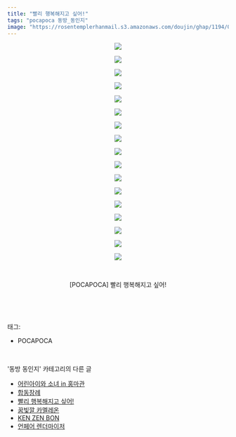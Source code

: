 ```yaml
---
title: "빨리 행복해지고 싶어!"
tags: "pocapoca 동방_동인지"
image: "https://rosentemplerhanmail.s3.amazonaws.com/doujin/ghap/1194/001.jpg"
---
```

<div class="article">
<p style="text-align: center; clear: none; float: none;"><img src="{{ site.imgserver11 }}/ghap/1194/001.jpg"/></p>
<p style="text-align: center; clear: none; float: none;"><img src="{{ site.imgserver11 }}/ghap/1194/002.jpg"/></p>
<p style="text-align: center; clear: none; float: none;"><img src="{{ site.imgserver11 }}/ghap/1194/003.jpg"/></p>
<p style="text-align: center; clear: none; float: none;"><img src="{{ site.imgserver11 }}/ghap/1194/004.jpg"/></p>
<p style="text-align: center; clear: none; float: none;"><img src="{{ site.imgserver11 }}/ghap/1194/005.jpg"/></p>
<p style="text-align: center; clear: none; float: none;"><img src="{{ site.imgserver11 }}/ghap/1194/006.jpg"/></p>
<p style="text-align: center; clear: none; float: none;"><img src="{{ site.imgserver11 }}/ghap/1194/007.jpg"/></p>
<p style="text-align: center; clear: none; float: none;"><img src="{{ site.imgserver11 }}/ghap/1194/008.jpg"/></p>
<p style="text-align: center; clear: none; float: none;"><img src="{{ site.imgserver11 }}/ghap/1194/009.jpg"/></p>
<p style="text-align: center; clear: none; float: none;"><img src="{{ site.imgserver11 }}/ghap/1194/010.jpg"/></p>
<p style="text-align: center; clear: none; float: none;"><img src="{{ site.imgserver11 }}/ghap/1194/011.jpg"/></p>
<p style="text-align: center; clear: none; float: none;"><img src="{{ site.imgserver11 }}/ghap/1194/012.jpg"/></p>
<p style="text-align: center; clear: none; float: none;"><img src="{{ site.imgserver11 }}/ghap/1194/013.jpg"/></p>
<p style="text-align: center; clear: none; float: none;"><img src="{{ site.imgserver11 }}/ghap/1194/014.jpg"/></p>
<p style="text-align: center; clear: none; float: none;"><img src="{{ site.imgserver11 }}/ghap/1194/015.jpg"/></p>
<p style="text-align: center; clear: none; float: none;"><img src="{{ site.imgserver11 }}/ghap/1194/016.jpg"/></p>
<p style="text-align: center; clear: none; float: none;"><img src="{{ site.imgserver11 }}/ghap/1194/017.jpg"/></p>
<p style="text-align: center; clear: none; float: none;"><br/></p>
<p style="text-align: center; clear: none; float: none;">[POCAPOCA] 빨리 행복해지고 싶어!</p>
<p><br/></p>
</div><br/>
<div class="tagTrail">
<p>태그: </p>
<ul>
<li>POCAPOCA</li>
</ul>
</div><br/>
<div class="another">
<p>'동방 동인지' 카테고리의 다른 글</p>
<ul>
<li><a href="/ghap_1196">어린아이와 소녀 in 홍마관</a></li>
<li><a href="/ghap_1195">합동장례</a></li>
<li><a href="/ghap_1194">빨리 행복해지고 싶어!</a></li>
<li><a href="/ghap_1193">꿈빛깔 카멜레온</a></li>
<li><a href="/ghap_1192">KEN ZEN BON</a></li>
<li><a href="/ghap_1190">언페어 렌더마이저</a></li>
</ul>
</div><br/>
<div class="cb_module cb_fluid">
<div class="cb_wrt cb_profile">
</div><!-- commentList close -->
</div><br/>
